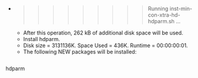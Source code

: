 * >>>>>>>>> Running inst-min-con-xtra-hd-hdparm.sh ...
  * After this operation, 262 kB of additional disk space will be used.
  * Install hdparm.
  * Disk size = 3131136K. Space Used = 436K. Runtime = 00:00:00:01.
  * The following NEW packages will be installed:
  ```bash
hdparm
  ```
